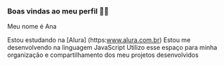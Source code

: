 ### Boas vindas ao meu perfil 💙💙
Meu nome é Ana

Estou estudando na [Alura] (https:www.alura.com.br)
Estou me desenvolvendo na linguagem JavaScript
Utilizo esse espaço para minha organização e compartilhamento dos meu projetos desenvolvidos

